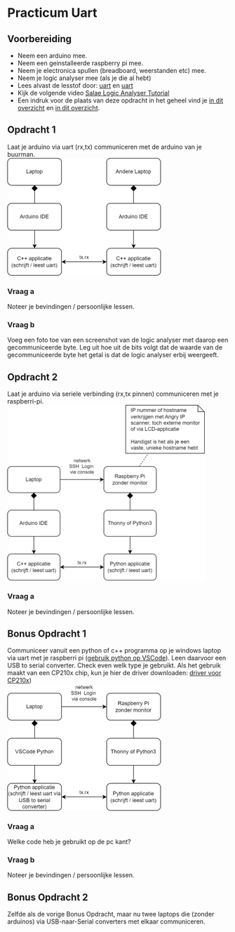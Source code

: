 # Practicum Uart

## Voorbereiding

- Neem een arduino mee.
- Neem een geinstalleerde raspberry pi mee.
- Neem je electronica spullen (breadboard, weerstanden etc) mee.
- Neem je logic analyser mee (als je die al hebt)
- Lees alvast de lesstof door: [uart](../README.md) en [uart](https://github.com/HU-TI-DEV/TI-S2/blob/main/hardware-interfacing/communicatie/UART/README.md)
- Kijk de volgende video [Salae Logic Analyser Tutorial](https://www.youtube.com/watch?v=rR5cEFRO9_s)
- Een indruk voor de plaats van deze opdracht in het geheel vind je [in dit overzicht](./img/overzicht1.png) en [in dit overzicht](./img/overzicht2.png).

## Opdracht 1
Laat je arduino via uart (rx,tx) communiceren met de arduino van je buurman.    
<img src="./img/opdracht1.png" width="350px" />

### Vraag a
Noteer je bevindingen / persoonlijke lessen. 
### Vraag b
Voeg een foto toe van een screenshot van de logic analyser met daarop een gecommuniceerde byte. Leg uit hoe uit de bits volgt dat de waarde van de gecommuniceerde byte het getal is dat de logic analyser erbij weergeeft.

## Opdracht 2
Laat je arduino via seriele verbinding (rx,tx pinnen) communiceren met je raspberri-pi.   
<img src="./img/opdracht2.png" width="450px" />
### Vraag a
Noteer je bevindingen / persoonlijke lessen.

## Bonus Opdracht 1
Communiceer vanuit een python of c++ programma op je windows laptop via uart met je raspberri pi ([gebruik python op VSCode](../../../software/python/python-op-vscode.md)).
Leen daarvoor een USB to serial converter.
Check even welk type je gebruikt. Als het gebruik maakt van een CP210x chip, kun je hier de driver downloaden:  [driver voor CP210x](https://www.silabs.com/developers/usb-to-uart-bridge-vcp-drivers?tab=downloads))   
<img src="./img/bonus-opdracht.png" width="350px" />

### Vraag a
Welke code heb je gebruikt op de pc kant?
### Vraag b
Noteer je bevindingen / persoonlijke lessen.

## Bonus Opdracht 2
Zelfde als de vorige Bonus Opdracht, maar nu twee laptops die (zonder arduinos) via USB-naar-Serial converters met elkaar communiceren.
